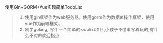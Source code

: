 使用Gin+GORM+Vue实现简单TodoList
> 1. 使用gin框架作为web服务器，使用gorm作为数据库操作框架，使用vue作为前端框架。
> 2. 刚学golang, 写个一个简单的todolist项目,小孩子不懂事写着玩的,有什么不对的欢迎指点